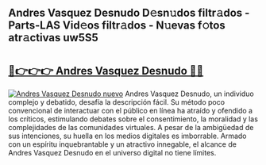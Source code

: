 ## Andres Vasquez Desnudo D𝚎sn𝚞dos filtr𝚊dos - Parts-LAS Vid𝚎os filtr𝚊dos - N𝚞evas f𝚘tos atr𝚊ctivas uw5S5

# <h2><a href="http://mbd8le.tromn.icu/?c=Andres+Vasquez+Desnudo">🔗👉👉👉 Andres Vasquez Desnudo 🔗🔗</a></h2>

[![Andres Vasquez Desnudo nuevo](https://i.imgur.com/pEAQMta.gif)](http://mbd8le.tromn.icu/?c=Andres+Vasquez+Desnudo)
Andres Vasquez Desnudo, un individuo complejo y debatido, desafía la descripción fácil. Su método poco convencional de interactuar con el público en línea ha atraído y ofendido a los críticos, estimulando debates sobre el consentimiento, la moralidad y las complejidades de las comunidades virtuales. A pesar de la ambigüedad de sus intenciones, su huella en los medios digitales es imborrable. Armado con un espíritu inquebrantable y un atractivo innegable, el alcance de Andres Vasquez Desnudo en el universo digital no tiene límites.
